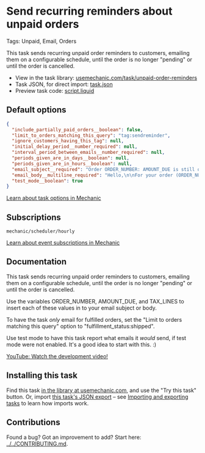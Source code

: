 # Send recurring reminders about unpaid orders

Tags: Unpaid, Email, Orders

This task sends recurring unpaid order reminders to customers, emailing them on a configurable schedule, until the order is no longer "pending" or until the order is cancelled.

* View in the task library: [usemechanic.com/task/unpaid-order-reminders](https://usemechanic.com/task/unpaid-order-reminders)
* Task JSON, for direct import: [task.json](../../tasks/unpaid-order-reminders.json)
* Preview task code: [script.liquid](./script.liquid)

## Default options

```json
{
  "include_partially_paid_orders__boolean": false,
  "limit_to_orders_matching_this_query": "tag:sendreminder",
  "ignore_customers_having_this_tag": null,
  "initial_delay_period__number_required": null,
  "interval_period_between_emails__number_required": null,
  "periods_given_are_in_days__boolean": null,
  "periods_given_are_in_hours__boolean": null,
  "email_subject__required": "Order ORDER_NUMBER: AMOUNT_DUE is still outstanding!",
  "email_body__multiline_required": "Hello,\n\nFor your order (ORDER_NUMBER), we still require AMOUNT_DUE.\n\nThanks,\n{{ shop.name }}",
  "test_mode__boolean": true
}
```

[Learn about task options in Mechanic](https://docs.usemechanic.com/article/471-task-options)

## Subscriptions

```liquid
mechanic/scheduler/hourly
```

[Learn about event subscriptions in Mechanic](https://docs.usemechanic.com/article/408-subscriptions)

## Documentation

This task sends recurring unpaid order reminders to customers, emailing them on a configurable schedule, until the order is no longer "pending" or until the order is cancelled.

Use the variables ORDER_NUMBER, AMOUNT_DUE, and TAX_LINES to insert each of these values in to your email subject or body.

​To have the task _only_ email for fulfilled orders, set the "Limit to orders matching this query" option to "fulfillment_status:shipped".

Use test mode to have this task report what emails it _would_ send, if test mode were not enabled. It's a good idea to start with this. :)

[YouTube: Watch the development video!](https://youtu.be/IhLJHfIYrgg)

## Installing this task

Find this task [in the library at usemechanic.com](https://usemechanic.com/task/unpaid-order-reminders), and use the "Try this task" button. Or, import [this task's JSON export](../../tasks/unpaid-order-reminders.json) – see [Importing and exporting tasks](https://docs.usemechanic.com/article/505-importing-and-exporting-tasks) to learn how imports work.

## Contributions

Found a bug? Got an improvement to add? Start here: [../../CONTRIBUTING.md](../../CONTRIBUTING.md).
